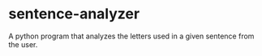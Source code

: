 # sentence-analyzer
 A python program that analyzes the letters used in a given sentence from the user.
